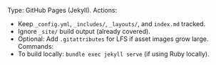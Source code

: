 Type: GitHub Pages (Jekyll).
Actions:
- Keep `_config.yml`, `_includes/`, `_layouts/`, and `index.md` tracked.
- Ignore `_site/` build output (already covered).
- Optional: Add `.gitattributes` for LFS if asset images grow large.
Commands:
- To build locally: `bundle exec jekyll serve` (if using Ruby locally).